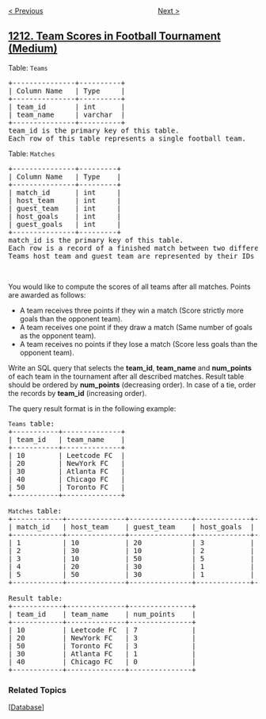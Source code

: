 <!--|This file generated by command(leetcode description); DO NOT EDIT.    |-->
<!--+----------------------------------------------------------------------+-->
<!--|@author    awesee <openset.wang@gmail.com>                           |-->
<!--|@link      https://github.com/awesee                                 |-->
<!--|@home      https://github.com/awesee/leetcode                        |-->
<!--+----------------------------------------------------------------------+-->

[< Previous](../queries-quality-and-percentage "Queries Quality and Percentage")
　　　　　　　　　　　　　　　　
[Next >](../intersection-of-three-sorted-arrays "Intersection of Three Sorted Arrays")

## [1212. Team Scores in Football Tournament (Medium)](https://leetcode.com/problems/team-scores-in-football-tournament "查询球队积分")

<p>Table: <code>Teams</code></p>

<pre>
+---------------+----------+
| Column Name   | Type     |
+---------------+----------+
| team_id       | int      |
| team_name     | varchar  |
+---------------+----------+
team_id is the primary key of this table.
Each row of this table represents a single football team.
</pre>

<p>Table:&nbsp;<code>Matches</code></p>

<pre>
+---------------+---------+
| Column Name   | Type    |
+---------------+---------+
| match_id      | int     |
| host_team     | int     |
| guest_team    | int     | 
| host_goals    | int     |
| guest_goals   | int     |
+---------------+---------+
match_id is the primary key of this table.
Each row is a record of a finished match between two different teams. 
Teams host_team and guest_team are represented by their IDs in the teams table (team_id) and they scored host_goals and guest_goals goals respectively.
</pre>

<p>&nbsp;</p>
You would like to compute the scores of all teams after all matches. Points are awarded as follows:

<ul>
	<li>A team&nbsp;receives three points if they win&nbsp;a match (Score strictly more goals than the opponent team).</li>
	<li>A team&nbsp;receives one point if they draw a match (Same number of goals as the opponent team).</li>
	<li>A team&nbsp;receives no points if they lose a match (Score less goals than the opponent team).</li>
</ul>

<p>Write an SQL query that selects the <strong>team_id</strong>, <strong>team_name</strong> and <strong>num_points</strong> of each team in the tournament after all described matches. Result table should be ordered by <strong>num_points</strong> (decreasing order). In case of a tie, order the records by <strong>team_id</strong> (increasing order).</p>

<p>The query result format is in the following example:</p>

<pre>
<code>Teams </code>table:
+-----------+--------------+
| team_id   | team_name    |
+-----------+--------------+
| 10        | Leetcode FC  |
| 20        | NewYork FC   |
| 30        | Atlanta FC   |
| 40        | Chicago FC   |
| 50        | Toronto FC   |
+-----------+--------------+

<code>Matches </code>table:
+------------+--------------+---------------+-------------+--------------+
| match_id   | host_team    | guest_team    | host_goals  | guest_goals  |
+------------+--------------+---------------+-------------+--------------+
| 1          | 10           | 20            | 3           | 0            |
| 2          | 30           | 10            | 2           | 2            |
| 3          | 10           | 50            | 5           | 1            |
| 4          | 20           | 30            | 1           | 0            |
| 5          | 50           | 30            | 1           | 0            |
+------------+--------------+---------------+-------------+--------------+

Result table:
+------------+--------------+---------------+
| team_id    | team_name    | num_points    |
+------------+--------------+---------------+
| 10         | Leetcode FC  | 7             |
| 20         | NewYork FC   | 3             |
| 50         | Toronto FC   | 3             |
| 30         | Atlanta FC   | 1             |
| 40         | Chicago FC   | 0             |
+------------+--------------+---------------+
</pre>

### Related Topics
  [[Database](../../tag/database/README.md)]
